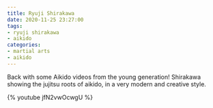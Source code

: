 ```yaml
---
title: Ryuji Shirakawa
date: 2020-11-25 23:27:00
tags:
- ryuji shirakawa
- aikido
categories:
- martial arts
- aikido
---
```


Back with some Aikido videos from the young generation!
Shirakawa showing the jujitsu roots of aikido, in a very modern and creative style.

{% youtube jfN2vwOcwgU %}
